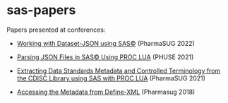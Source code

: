 # sas-papers
Papers presented at conferences:


- [Working with Dataset-JSON using SAS©](https://github.com/lexjansen/sas-papers/tree/master/pharmasug-2022) (PharmaSUG 2022)

- [Parsing JSON Files in SAS© Using PROC LUA](https://github.com/lexjansen/sas-papers/tree/master/phuse_eu-2021) (PHUSE 2021)

- [Extracting Data Standards Metadata and Controlled Terminology from the CDISC Library using SAS with PROC LUA](https://github.com/lexjansen/sas-papers/tree/master/pharmasug-2021) (PharmaSUG 2021)

- [Accessing the Metadata from Define-XML](https://github.com/lexjansen/sas-papers/tree/master/pharmasug-2018) (Pharmasug 2018)
